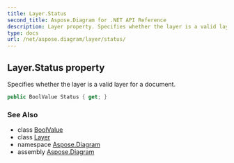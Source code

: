 ```yaml
---
title: Layer.Status
second_title: Aspose.Diagram for .NET API Reference
description: Layer property. Specifies whether the layer is a valid layer for a document
type: docs
url: /net/aspose.diagram/layer/status/
---
```

## Layer.Status property

Specifies whether the layer is a valid layer for a document.

```csharp
public BoolValue Status { get; }
```

### See Also

* class [BoolValue](../../boolvalue/)
* class [Layer](../)
* namespace [Aspose.Diagram](../../layer/)
* assembly [Aspose.Diagram](../../../)


